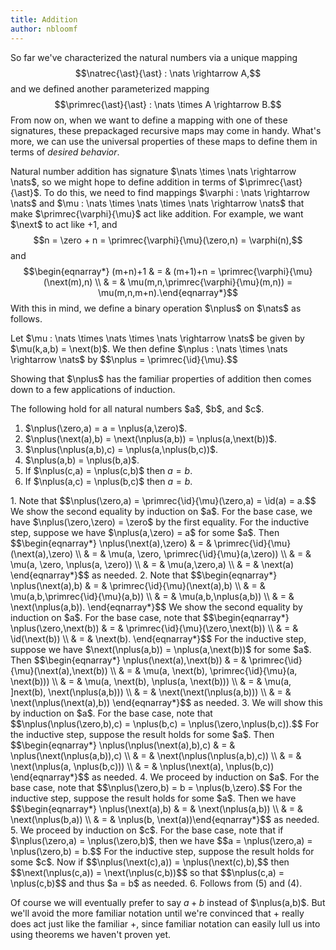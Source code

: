 ```yaml
---
title: Addition
author: nbloomf
---
```


So far we've characterized the natural numbers via a unique mapping $$\natrec{\ast}{\ast} : \nats \rightarrow A,$$ and we defined another parameterized mapping $$\primrec{\ast}{\ast} : \nats \times A \rightarrow B.$$ From now on, when we want to define a mapping with one of these signatures, these prepackaged recursive maps may come in handy. What's more, we can use the universal properties of these maps to define them in terms of *desired behavior*.

Natural number addition has signature $\nats \times \nats \rightarrow \nats$, so we might hope to define addition in terms of $\primrec{\ast}{\ast}$. To do this, we need to find mappings $\varphi : \nats \rightarrow \nats$ and $\mu : \nats \times \nats \times \nats \rightarrow \nats$ that make $\primrec{\varphi}{\mu}$ act like addition. For example, we want $\next$ to act like $+1$, and $$n = \zero + n = \primrec{\varphi}{\mu}(\zero,n) = \varphi(n),$$ and $$\begin{eqnarray*} (m+n)+1 & = & (m+1)+n = \primrec{\varphi}{\mu}(\next(m),n) \\ & = & \mu(m,n,\primrec{\varphi}{\mu}(m,n)) = \mu(m,n,m+n).\end{eqnarray*}$$ With this in mind, we define a binary operation $\nplus$ on $\nats$ as follows.

<div class="result">
<div class="defn"><p>
Let $\mu : \nats \times \nats \times \nats \rightarrow \nats$ be given by $\mu(k,a,b) = \next(b)$. We then define $\nplus : \nats \times \nats \rightarrow \nats$ by $$\nplus = \primrec{\id}{\mu}.$$
</p></div>
</div>

Showing that $\nplus$ has the familiar properties of addition then comes down to a few applications of induction.

<div class="result">
<div class="thm">
The following hold for all natural numbers $a$, $b$, and $c$.

1. $\nplus(\zero,a) = a = \nplus(a,\zero)$.
2. $\nplus(\next(a),b) = \next(\nplus(a,b)) = \nplus(a,\next(b))$.
3. $\nplus(\nplus(a,b),c) = \nplus(a,\nplus(b,c))$.
4. $\nplus(a,b) = \nplus(b,a)$.
5. If $\nplus(c,a) = \nplus(c,b)$ then $a = b$.
6. If $\nplus(a,c) = \nplus(b,c)$ then $a = b$.
</div>

<div class="proof"><p>
1. Note that $$\nplus(\zero,a) = \primrec{\id}{\mu}(\zero,a) = \id(a) = a.$$ We show the second equality by induction on $a$. For the base case, we have $\nplus(\zero,\zero) = \zero$ by the first equality. For the inductive step, suppose we have $\nplus(a,\zero) = a$ for some $a$. Then $$\begin{eqnarray*} \nplus(\next(a),\zero) & = & \primrec{\id}{\mu}(\next(a),\zero) \\ & = & \mu(a, \zero, \primrec{\id}{\mu}(a,\zero)) \\ & = & \mu(a, \zero, \nplus(a, \zero)) \\ & = & \mu(a,\zero,a) \\ & = & \next(a) \end{eqnarray*}$$ as needed.
2. Note that $$\begin{eqnarray*} \nplus(\next(a),b) & = & \primrec{\id}{\mu}(\next(a),b) \\ & = & \mu(a,b,\primrec{\id}{\mu}(a,b)) \\ & = & \mu(a,b,\nplus(a,b)) \\ & = & \next(\nplus(a,b)). \end{eqnarray*}$$ We show the second equality by induction on $a$. For the base case, note that $$\begin{eqnarray*} \nplus(\zero,\next(b)) & = & \primrec{\id}{\mu}(\zero,\next(b)) \\ & = & \id(\next(b)) \\ & = & \next(b). \end{eqnarray*}$$ For the inductive step, suppose we have $\next(\nplus(a,b)) = \nplus(a,\next(b))$ for some $a$. Then $$\begin{eqnarray*} \nplus(\next(a),\next(b)) & = & \primrec{\id}{\mu}(\next(a),\next(b)) \\ & = & \mu(a, \next(b), \primrec{\id}{\mu}(a, \next(b))) \\ & = & \mu(a, \next(b), \nplus(a, \next(b))) \\ & = & \mu(a, ]next(b), \next(\nplus(a,b))) \\ & = & \next(\next(\nplus(a,b))) \\ & = & \next(\nplus(\next(a),b)) \end{eqnarray*}$$ as needed.
3. We will show this by induction on $a$. For the base case, note that $$\nplus(\nplus(\zero,b),c) = \nplus(b,c) = \nplus(\zero,\nplus(b,c)).$$ For the inductive step, suppose the result holds for some $a$. Then $$\begin{eqnarray*} \nplus(\nplus(\next(a),b),c) & = & \nplus(\next(\nplus(a,b)),c) \\ & = & \next(\nplus(\nplus(a,b),c)) \\ & = & \next(\nplus(a, \nplus(b,c))) \\ & = & \nplus(\next(a), \nplus(b,c)) \end{eqnarray*}$$ as needed.
4. We proceed by induction on $a$. For the base case, note that $$\nplus(\zero,b) = b = \nplus(b,\zero).$$ For the inductive step, suppose the result holds for some $a$. Then we have $$\begin{eqnarray*} \nplus(\next(a),b) & = & \next(\nplus(a,b)) \\ & = & \next(\nplus(b,a)) \\ & = & \nplus(b, \next(a))\end{eqnarray*}$$ as needed.
5. We proceed by induction on $c$. For the base case, note that if $\nplus(\zero,a) = \nplus(\zero,b)$, then we have $$a = \nplus(\zero,a) = \nplus(\zero,b) = b.$$ For the inductive step, suppose the result holds for some $c$. Now if $$\nplus(\next(c),a)) = \nplus(\next(c),b),$$ then $$\next(\nplus(c,a)) = \next(\nplus(c,b))$$ so that $$\nplus(c,a) = \nplus(c,b)$$ and thus $a = b$ as needed.
6. Follows from (5) and (4).
</p></div>
</div>

Of course we will eventually prefer to say $a + b$ instead of $\nplus(a,b)$. But we'll avoid the more familiar notation until we're convinced that $\plus$ really does act just like the familiar $+$, since familiar notation can easily lull us into using theorems we haven't proven yet.
